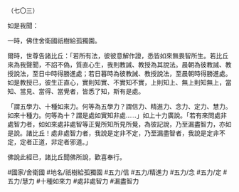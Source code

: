 （七〇三）

如是我聞：

一時，佛住舍衛國祇樹給孤獨園。

爾時，世尊告諸比丘：「若所有法，彼彼意解作證，悉皆如來無畏智所生。若比丘來為我聲聞，不諂不偽，質直心生，我則教誡、教授為其說法。晨朝為彼教誡、教授說法，至日中時得勝進處；若日暮時為彼教誡、教授說法，至晨朝時得勝進處。如是教授已，彼生正直心，實則知實、不實知不實，上則知上、無上則知無上，當知、當見、當得、當覺者，皆悉了知，斯有是處。

「謂五學力、十種如來力。何等為五學力？謂信力、精進力、念力、定力、慧力。如來十種力。何等為十？謂是處如實知非處……」如上十力廣說。「若有來問處非處智力者，如如來處非處智等正覺所知所見所覺，為彼記說，乃至漏盡智力，亦如是說。諸比丘！處非處智力者，我說是定非不定，乃至漏盡智者，我說是定非不定，定者正道，非定者邪道。」

佛說此經已，諸比丘聞佛所說，歡喜奉行。

#國家/舍衛國
#地名/祇樹給孤獨園
#五力/信
#五力/精進力
#五力/念
#五力/定
#五力/慧力
#十種如來力
#處非處智力
#漏盡智力
